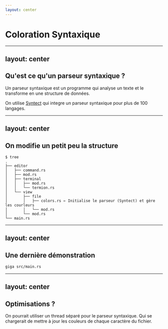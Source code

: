 ```yaml
---
layout: center
---
```


# Coloration Syntaxique

---
layout: center
---

## Qu'est ce qu'un parseur syntaxique ?

Un parseur syntaxique est un programme qui analyse un texte et le transforme en une structure de données.

On utilise [Syntect](https://github.com/trishume/syntect) qui integre un parseur syntaxique pour plus de 100 langages.

---
layout: center
---

## On modifie un petit peu la structure

```text {11}
$ tree
.
├── editor
│   ├── command.rs
│   ├── mod.rs
│   ├── terminal
│   │   ├── mod.rs       
│   │   └── termion.rs
│   └── view
│       ├── file
│       │   ├── colors.rs ← Initialise le parseur (Syntect) et gère les courleurs
│       │   └── mod.rs   
│       └── mod.rs      
└── main.rs              
```

---
layout: center
---

## Une dernière démonstration

```sh
giga src/main.rs
```

---
layout: center
---

## Optimisations ?

On pourrait utiliser un thread séparé pour le parseur syntaxique. Qui se chargerait de mettre à jour les couleurs de chaque caractère du fichier.
